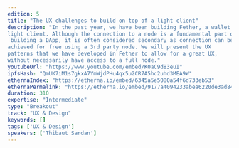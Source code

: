 ```yaml
---
edition: 5
title: "The UX challenges to build on top of a light client"
description: "In the past year, we have been building Fether, a wallet based on a 
light client. Although the connection to a node is a fundamental part of
 building a DApp, it is often considered secondary as connection can be 
achieved for free using a 3rd party node. We will present the UX 
patterns that we have developed in Fether to allow for a great UX, 
without necessarily have access to a full node."
youtubeUrl: "https://www.youtube.com/embed/K0aC9d83euI"
ipfsHash: "QmUK7iM1s7gkxA7YmWjdPHu4qx5u2CR7A5hc2uhd3MEA9W"
ethernaIndex: "https://etherna.io/embed/6345a5e5080a54f6d733eb53"
ethernaPermalink: "https://etherna.io/embed/9177a4094233abea6220de3ad8447cf4cc90941190c0e5755dda5cba646ed048"
duration: 310
expertise: "Intermediate"
type: "Breakout"
track: "UX & Design"
keywords: []
tags: ['UX & Design']
speakers: ['Thibaut Sardan']
---
```

